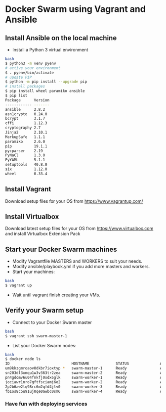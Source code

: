 # Docker Swarm using Vagrant and Ansible

## Install Ansible on the local machine
- Install a Python 3 virtual environment
```bash
bash
$ python3 -m venv pyenv
# active your environment
$ . pyenv/bin/activate
# update PIP
$ python -m pip install --upgrade pip
# install packages
$ pip install wheel paramiko ansible 
$ pip list
Package      Version
------------ -------
ansible      2.8.2
asn1crypto   0.24.0
bcrypt       3.1.7
cffi         1.12.3
cryptography 2.7
Jinja2       2.10.1
MarkupSafe   1.1.1
paramiko     2.6.0
pip          19.1.1
pycparser    2.19
PyNaCl       1.3.0
PyYAML       5.1.1
setuptools   40.8.0
six          1.12.0
wheel        0.33.4
```
## Install Vagrant
Download setup files for your OS from https://www.vagrantup.com/

## Install Virtualbox
Download latest setup files for your OS from https://www.virtualbox.com and install Virtualbox Extension Pack

## Start your Docker Swarm machines
- Modify Vagrantfile MASTERS and WORKERS to suit your needs.
- Modify ansible/playbook.yml if you add more masters and workers.
- Start your machines:
```bash
bash
$ vagrant up
```
- Wait until vagrant finish creating your VMs.

## Verify your Swarm setup
- Connect to your Docker Swarm master
```bash
bash
$ vagrant ssh swarm-master-1
```
- List your Docker Swarm nodes:
```bash
bash
$ docker node ls
ID                            HOSTNAME            STATUS              AVAILABILITY        MANAGER STATUS      ENGINE VERSION
um9kkzgmroaov0dkbr7ioxtyp *   swarm-master-1      Ready               Active              Leader              18.09.7
sn203dl3xmqu1w3v363tr2zea     swarm-master-2      Ready               Active              Reachable           18.09.7
pn4gdomv6u04fnkfj0xdx6glk     swarm-worker-1      Ready               Active                                  18.09.7
jociawr1nro7gftfsciamj6o2     swarm-worker-2      Ready               Active                                  18.09.7
2p2b6aw2lq98rc6m2qfd4jlv0     swarm-worker-3      Ready               Active                                  18.09.7
fb1os8cou91uj0qe0awbc0sm6     swarm-worker-4      Ready               Active                                  18.09.7

```

### Have fun with deploying services